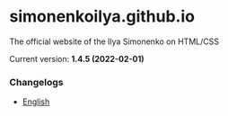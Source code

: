 # simonenkoilya.github.io
The official website of the Ilya Simonenko on HTML/CSS  

Current version: **1.4.5 (2022-02-01)**  

### Changelogs
* [English](CHANGELOG.md)
